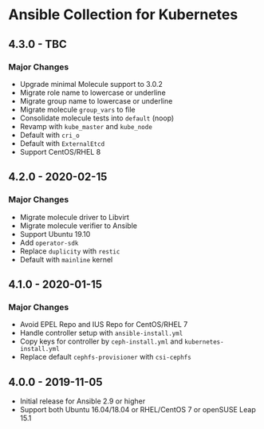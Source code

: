 # Ansible Collection for Kubernetes

## 4.3.0 - TBC

### Major Changes

  - Upgrade minimal Molecule support to 3.0.2
  - Migrate role name to lowercase or underline
  - Migrate group name to lowercase or underline
  - Migrate molecule `group_vars` to file
  - Consolidate molecule tests into `default` (noop)
  - Revamp with `kube_master` and `kube_node`
  - Default with `cri_o`
  - Default with `ExternalEtcd`
  - Support CentOS/RHEL 8

## 4.2.0 - 2020-02-15

### Major Changes

  - Migrate molecule driver to Libvirt
  - Migrate molecule verifier to Ansible
  - Support Ubuntu 19.10
  - Add `operator-sdk`
  - Replace `duplicity` with `restic`
  - Default with `mainline` kernel

## 4.1.0 - 2020-01-15

### Major Changes

  - Avoid EPEL Repo and IUS Repo for CentOS/RHEL 7
  - Handle controller setup with `ansible-install.yml`
  - Copy keys for controller by `ceph-install.yml` and `kubernetes-install.yml`
  - Replace default `cephfs-provisioner` with `csi-cephfs`

## 4.0.0 - 2019-11-05

  - Initial release for Ansible 2.9 or higher
  - Support both Ubuntu 16.04/18.04 or RHEL/CentOS 7 or openSUSE Leap 15.1
